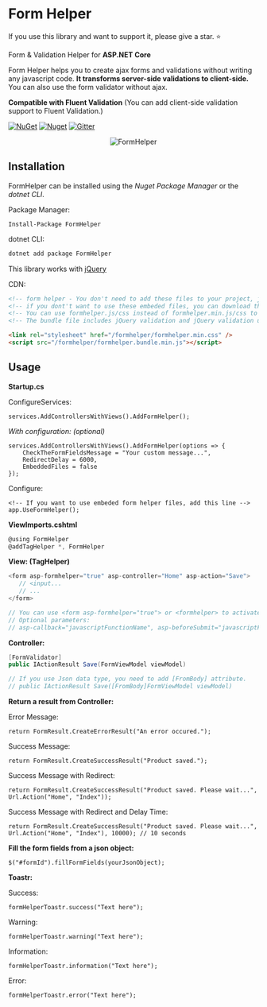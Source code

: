 # Form Helper

If you use this library and want to support it, please give a star. :star:	


Form &amp; Validation Helper for **ASP.NET Core**

Form Helper helps you to create ajax forms and validations without writing any javascript code. **It transforms server-side validations to client-side.** You can also use the form validator without ajax.

**Compatible with Fluent Validation**
(You can add client-side validation support to Fluent Validation.)

[![NuGet](https://img.shields.io/nuget/v/FormHelper.svg)](https://nuget.org/packages/FormHelper) [![Nuget](https://img.shields.io/nuget/dt/FormHelper.svg)](https://nuget.org/packages/FormHelper) [![Gitter](https://badges.gitter.im/formhelper/community.svg)](https://gitter.im/formhelper/community?utm_source=badge&utm_medium=badge&utm_campaign=pr-badge)

<p align="center">
<img src="http://www.sinanbozkus.com/nuget/formhelper/formhelper-screenshot.png" alt="FormHelper" />
</p>

## Installation

FormHelper can be installed using the *Nuget Package Manager* or the *dotnet CLI*.

Package Manager:
```
Install-Package FormHelper
```

dotnet CLI:
```csharp
dotnet add package FormHelper
```

This library works with [jQuery](https://jquery.com)

CDN:
```html
<!-- form helper - You don't need to add these files to your project, just add it. it's embeded! -->
<!-- if you dont't want to use these embeded files, you can download the files from dist folder -->
<!-- You can use formhelper.js/css instead of formhelper.min.js/css to debug. -->
<!-- The bundle file includes jQuery validation and jQuery validation unobtrusive -->

<link rel="stylesheet" href="/formhelper/formhelper.min.css" />
<script src="/formhelper/formhelper.bundle.min.js"></script>
```

## Usage

**Startup.cs**

ConfigureServices:
```
services.AddControllersWithViews().AddFormHelper();
```
*With configuration: (optional)*
```
services.AddControllersWithViews().AddFormHelper(options => {
    CheckTheFormFieldsMessage = "Your custom message...",
    RedirectDelay = 6000,
    EmbeddedFiles = false
});
```
Configure:
```
<!-- If you want to use embeded form helper files, add this line -->
app.UseFormHelper();
```

**ViewImports.cshtml**
```csharp
@using FormHelper
@addTagHelper *, FormHelper
```


**View: (TagHelper)**
```csharp
<form asp-formhelper="true" asp-controller="Home" asp-action="Save">
   // <input...
   // ...
</form>

// You can use <form asp-formhelper="true"> or <formhelper> to activate formhelper.
// Optional parameters:
// asp-callback="javascriptFunctionName", asp-beforeSubmit="javascriptFunctionName", asp-dataType="FormData/Json", asp-enableButtonAfterSuccess="false", asp-resetFormAfterSuccess="true" asp-toastrPosition="ToastrPosition.BottomRight"
```

**Controller:**
```csharp
[FormValidator]
public IActionResult Save(FormViewModel viewModel)

// If you use Json data type, you need to add [FromBody] attribute.
// public IActionResult Save([FromBody]FormViewModel viewModel)
```

**Return a result from Controller:**

Error Message:
```
return FormResult.CreateErrorResult("An error occured.");
```
Success Message:
```
return FormResult.CreateSuccessResult("Product saved.");
```
Success Message with Redirect:
```
return FormResult.CreateSuccessResult("Product saved. Please wait...", Url.Action("Home", "Index"));
```
Success Message with Redirect and Delay Time:
```
return FormResult.CreateSuccessResult("Product saved. Please wait...", Url.Action("Home", "Index"), 10000); // 10 seconds
```

**Fill the form fields from a json object:**
```
$("#formId").fillFormFields(yourJsonObject);
```

**Toastr:**

Success:
```
formHelperToastr.success("Text here");
```
Warning:
```
formHelperToastr.warning("Text here");
```
Information:
```
formHelperToastr.information("Text here");
```
Error:
```
formHelperToastr.error("Text here");
```
